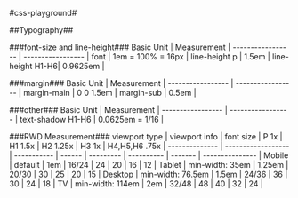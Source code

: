 #css-playground#

##Typography##

###font-size and line-height###
    Basic Unit    |    Measurement    |
----------------- | ----------------- |
      font        | 1em = 100% = 16px |
  line-height p   |       1.5em       |
 line-height H1-H6|      0.9625em     |

###margin###
    Basic Unit    |    Measurement    |
----------------- | ----------------- |
   margin-main    |      0 0 1.5em    |
   margin-sub     |      0.5em        |

###other###
    Basic Unit    |    Measurement    |
----------------- | ----------------- |
text-shadow H1-H6 | 0.0625em = 1/16   |

###RWD Measurement###
 viewport type |    viewport info   |  font size  |  P 1x  |  H1 1.5x  |  H2 1.25x  |  H3 1x  |  H4,H5,H6 .75x  | 
-------------- | ------------------ | ----------- | ------ | --------- | ---------- | ------- | --------------- |
    Mobile     |  default           |    1em      |  16/24 |    24     |     20     |   16    |        12       |
    Tablet     |  min-width: 35em   |    1.25em   |  20/30 |    30     |     25     |   20    |        15       |
    Desktop    |  min-width: 76.5em |    1.5em    |  24/36 |    36     |     30     |   24    |        18       |
    TV         |  min-width: 114em  |    2em      |  32/48 |    48     |     40     |   32    |        24       |